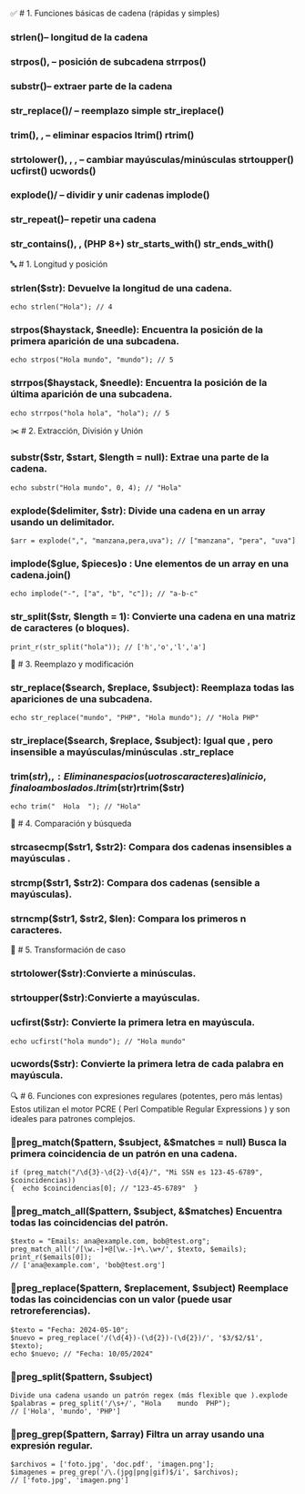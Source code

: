 ✅  # 1. Funciones básicas de cadena (rápidas y simples)
### strlen()– longitud de la cadena
### strpos(), – posición de subcadena strrpos()
### substr()– extraer parte de la cadena
### str_replace()/ – reemplazo simple str_ireplace()
### trim(), , – eliminar espacios ltrim() rtrim()
### strtolower(), , , – cambiar mayúsculas/minúsculas strtoupper() ucfirst() ucwords()
### explode()/ – dividir y unir cadenas implode()
### str_repeat()– repetir una cadena
### str_contains(), , (PHP 8+)  str_starts_with()  str_ends_with()


🔤    # 1. Longitud y posición
###  strlen($str): Devuelve la longitud de una cadena.
    echo strlen("Hola"); // 4

###  strpos($haystack, $needle): Encuentra la posición de la primera aparición de una subcadena.
    echo strpos("Hola mundo", "mundo"); // 5

###  strrpos($haystack, $needle): Encuentra la posición de la última aparición de una subcadena.
    echo strrpos("hola hola", "hola"); // 5

✂️ # 2. Extracción, División y Unión
### substr($str, $start, $length = null): Extrae una parte de la cadena.
    echo substr("Hola mundo", 0, 4); // "Hola"

### explode($delimiter, $str): Divide una cadena en un array usando un delimitador.
    $arr = explode(",", "manzana,pera,uva"); // ["manzana", "pera", "uva"]
### implode($glue, $pieces)o : Une elementos de un array en una cadena.join()
    echo implode("-", ["a", "b", "c"]); // "a-b-c"
### str_split($str, $length = 1): Convierte una cadena en una matriz de caracteres (o bloques).
    print_r(str_split("hola")); // ['h','o','l','a']

🔁  # 3. Reemplazo y modificación
### str_replace($search, $replace, $subject): Reemplaza todas las apariciones de una subcadena.
    echo str_replace("mundo", "PHP", "Hola mundo"); // "Hola PHP"
    
### str_ireplace($search, $replace, $subject): Igual que , pero insensible a mayúsculas/minúsculas .str_replace

### trim($str), , : Eliminan espacios (u otros caracteres) al inicio, final o ambos lados.ltrim($str)rtrim($str)
    echo trim("  Hola  "); // "Hola"

📏  # 4. Comparación y búsqueda
### strcasecmp($str1, $str2): Compara dos cadenas insensibles a mayúsculas .
### strcmp($str1, $str2): Compara dos cadenas (sensible a mayúsculas).
### strncmp($str1, $str2, $len): Compara los primeros n caracteres.

🧼  # 5. Transformación de caso
### strtolower($str):Convierte a minúsculas.
### strtoupper($str):Convierte a mayúsculas.
### ucfirst($str): Convierte la primera letra en mayúscula.
    echo ucfirst("hola mundo"); // "Hola mundo"
 ###  ucwords($str): Convierte la primera letra de cada palabra en mayúscula.


🔍  # 6.  Funciones con expresiones regulares (potentes, pero más lentas)
Estos utilizan el motor PCRE ( Perl Compatible Regular Expressions ) y son ideales para patrones complejos.
### 📌preg_match($pattern, $subject, &$matches = null)  Busca la primera coincidencia de un patrón en una cadena.
    if (preg_match("/\d{3}-\d{2}-\d{4}/", "Mi SSN es 123-45-6789", $coincidencias))
    {  echo $coincidencias[0]; // "123-45-6789"  }
    
### 📌preg_match_all($pattern, $subject, &$matches) Encuentra todas las coincidencias del patrón.
    $texto = "Emails: ana@example.com, bob@test.org";
    preg_match_all('/[\w.-]+@[\w.-]+\.\w+/', $texto, $emails);
    print_r($emails[0]); 
    // ['ana@example.com', 'bob@test.org']

### 📌preg_replace($pattern, $replacement, $subject) Reemplace todas las coincidencias con un valor (puede usar retroreferencias).
    $texto = "Fecha: 2024-05-10";
    $nuevo = preg_replace('/(\d{4})-(\d{2})-(\d{2})/', '$3/$2/$1', $texto);
    echo $nuevo; // "Fecha: 10/05/2024"

### 📌preg_split($pattern, $subject)
    Divide una cadena usando un patrón regex (más flexible que ).explode
    $palabras = preg_split('/\s+/', "Hola    mundo  PHP"); 
    // ['Hola', 'mundo', 'PHP']

### 📌preg_grep($pattern, $array)  Filtra un array usando una expresión regular.
    $archivos = ['foto.jpg', 'doc.pdf', 'imagen.png'];
    $imagenes = preg_grep('/\.(jpg|png|gif)$/i', $archivos);
    // ['foto.jpg', 'imagen.png']


